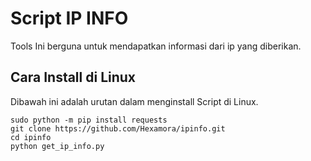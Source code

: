 # Script IP INFO
Tools Ini berguna untuk mendapatkan informasi dari ip yang diberikan.

##  Cara Install di Linux
Dibawah ini adalah urutan dalam menginstall Script di Linux.

```Install Scripts - Linux
sudo python -m pip install requests
git clone https://github.com/Hexamora/ipinfo.git
cd ipinfo
python get_ip_info.py
```
